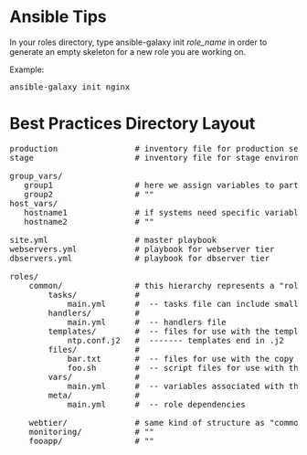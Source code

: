 # Ansible Tips #
In your roles directory, type ansible-galaxy init <em>role_name</em> in order to generate an empty skeleton for a new role you are working on.

Example:
<pre>
ansible-galaxy init nginx
</pre>

# Best Practices Directory Layout #
<pre>
production                # inventory file for production servers
stage                     # inventory file for stage environment

group_vars/
   group1                 # here we assign variables to particular groups
   group2                 # ""
host_vars/
   hostname1              # if systems need specific variables, put them here
   hostname2              # ""

site.yml                  # master playbook
webservers.yml            # playbook for webserver tier
dbservers.yml             # playbook for dbserver tier

roles/
    common/               # this hierarchy represents a "role"
        tasks/            #
            main.yml      #  -- tasks file can include smaller files if warranted
        handlers/         #
            main.yml      #  -- handlers file
        templates/        #  -- files for use with the template resource
            ntp.conf.j2   #  ------- templates end in .j2
        files/            #
            bar.txt       #  -- files for use with the copy resource
            foo.sh        #  -- script files for use with the script resource
        vars/             #
            main.yml      #  -- variables associated with this role
        meta/             #
            main.yml      #  -- role dependencies

    webtier/              # same kind of structure as "common" was above, done for the webtier role
    monitoring/           # ""
    fooapp/               # ""
</pre>
